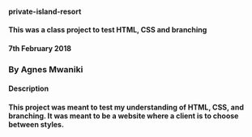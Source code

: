 #### private-island-resort
#### This was a class project to test HTML, CSS and branching
#### 7th February 2018
### By Agnes Mwaniki
#### Description
#### This project was meant to test my understanding of HTML, CSS, and branching. It was meant to be a website where a client is to choose between styles.
